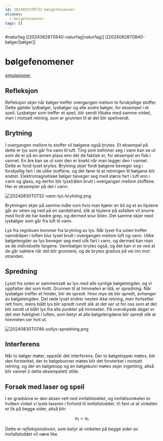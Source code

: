 ```yaml
---
id: 20240913T0732-bølgefenomener
aliases:
  - bølgefenomener
tags: []
---
```


#naturfag [[20240828T0840-naturfag|naturfag]] [[20240828T0840-bølger|bølger]]

# bølgefenomener

[simulasjoner](https://walter-fendt.de/html5/phen/)

## Refleksjon

Refleksjon skjer når bølger treffer overgangen mellom to forskjellige stoffer. Dette gjelder lydbølger, lysbølger og alle andre bølger, for eksempel i et speil. Lysbølger som treffer et speil, blir sendt tilbake med samme vinkel, men i motsatt retning, som er grunnen til at det blir speilvendt.

## Brytning

I overgangen mellom to stoffer vil bølgene også brytes. Et eksempel på dette er lys som går fra vann til luft. Ting som befinner seg i vann kan se ut som de er på en annen plass enn det de faktisk er, for eksempel en fisk i vannet. En åre kan se ut som den er knekt når man legger den i vannet. Dette er fordi lyset brytes. Brytning skjer fordi bølgene beveger seg i forskjellig fart i de ulike stoffene, og det fører til at retningen til bølgene blir endret. Elektromagnetiske bølger beveger seg med større fart i luft enn i cann og glass, og derfor blir lysstrålen brutt i overgangen mellom stoffene. Her er eksempler på det i vann:

![20240830T0732-vann-lys-brytning.png](Assets/20240830T0732-vann-lys-brytning.png)

Brytningen skjer på samme måte som hvis man kjører en bil og et av hjulene går av veien og ned på en sandstrand, slik at hjulene på asfalten vil snurre med fordi de har bedre grep, og dermed snur bilen. Det samme skjer med lysbølger som går fra luft til vann.

Lys fra regnbuen kommer fra brytning av lys. Når lyset fra solen treffer vanndråper i luften blur lyset brutt i overgangen mellom luft og vann. Ulike bølgelengder av lys beveger seg med ulik fart i vann, og dermed kan man se de individuelle fargene. Vannbølger brytes også, og det kan vi se ved at de går saktere når det blir grunnere, og de brytes gradvis på vei inn mot stranden.

## Spredning

Lyset fra solen er sammensatt av lys med alle synlige bølgelengder, og vi oppfatter det som hvitt. Grunnen til at himmelen er blå, er _spredning_. Når lysbølger treffer et hinder, blir de spredt. Hvor mye de blir spredt, avhenger av bølgelengden. Det røde lyset endrer nesten ikke retning, men fortsetter rett frem, mens blått lys blir spredt rundt slik at det ser ut for oss som at det blir sendt ut blått lys fra alle punkter på himmelen. På overskyede dager er det mer fuktighet i luften, som betyr at alle bølgelengdene blir spredt slik at himmelen ser hvit ut.

![20240830T0746-sollys-spredning.png](Assets/20240830T0746-sollys-spredning.png)

## Interferens

Når to bølger møter, oppstår det interferens. Der to bølgetopper møtes, blir den forsterket, der to bølgebunner møtes blir det forsterket i motsatt retning, og der en bølgetopp og en bølgebunn møtes skjer ingenting, altså blir vannet (i dette eksempelet) stille.

## Forsøk med laser og speil

I en gradskive er den aksen rett ned innfallsloddet, og innfallsvinkelen er hvilken vinkel vi lyste laseren i forhold til innfallsloddet. Vi fant ut at vinkelen er lik på begge sider, altså blir:

$$
\alpha_1 = \alpha_r
$$

Dette er _refleksjonsloven_, som betyr at vinkelen på begge sider av innfallsloddet vil være like.
